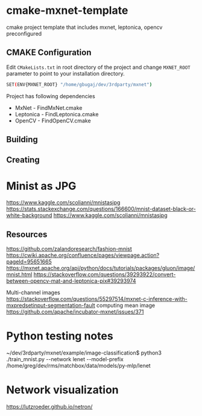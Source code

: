 # cmake-mxnet-template

cmake project template that includes mxnet, leptonica, opencv preconfigured

## CMAKE Configuration

Edit `CMakeLists.txt` in root directory of the project and change `MXNET_ROOT` parameter to point to your installation directory.

```bash
SET(ENV{MXNET_ROOT} "/home/gbugaj/dev/3rdparty/mxnet")
```

Project has following dependencies

* MxNet - FindMxNet.cmake
* Leptonica - FindLeptonica.cmake
* OpenCV - FindOpenCV.cmake

## Building

## Creating 

# Minist as JPG
https://www.kaggle.com/scolianni/mnistasjpg
https://stats.stackexchange.com/questions/166600/mnist-dataset-black-or-white-background
https://www.kaggle.com/scolianni/mnistasjpg

## Resources
https://github.com/zalandoresearch/fashion-mnist
https://cwiki.apache.org/confluence/pages/viewpage.action?pageId=95651665
https://mxnet.apache.org/api/python/docs/tutorials/packages/gluon/image/mnist.html
https://stackoverflow.com/questions/39293922/convert-between-opencv-mat-and-leptonica-pix#39293974

Multi-channel images 
    https://stackoverflow.com/questions/55297514/mxnet-c-inference-with-mxpredsetinput-segmentation-fault
computing mean image
    https://github.com/apache/incubator-mxnet/issues/371

# Python testing notes
~/dev/3rdparty/mxnet/example/image-classification$ python3 ./train_mnist.py  --network lenet  --model-prefix /home/greg/dev/rms/matchbox/data/models/py-mlp/lenet

# Network visualization 
https://lutzroeder.github.io/netron/


